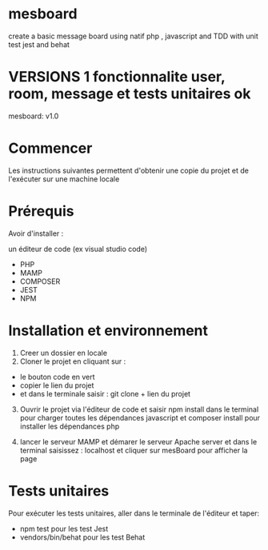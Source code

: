 # mesboard
create a basic message board using natif php , javascript and TDD with unit test jest and behat

# VERSIONS 1 fonctionnalite user, room, message et tests unitaires ok
mesboard: v1.0

# Commencer
Les instructions suivantes permettent d'obtenir une copie du projet et de l'exécuter sur une machine locale

# Prérequis
Avoir d'installer :

un éditeur de code (ex visual studio code)
- PHP
- MAMP
- COMPOSER
- JEST
- NPM

# Installation et environnement
1. Creer un dossier en locale
2. Cloner le projet en cliquant sur :

  - le bouton code en vert
  - copier le lien du projet
  - et dans le terminale saisir : git clone + lien du projet
  
3. Ouvrir le projet via l'éditeur de code et saisir npm install dans le terminal pour charger toutes les dépendances javascript
et composer install pour installer les dépendances php

4. lancer le serveur MAMP et démarer le serveur Apache server et dans le terminal saisissez : 
localhost et cliquer sur mesBoard pour afficher la page 

# Tests unitaires

Pour exécuter les tests unitaires, aller dans le terminale de l'éditeur et taper: 
- npm test pour les test Jest
- vendors/bin/behat pour les test Behat


